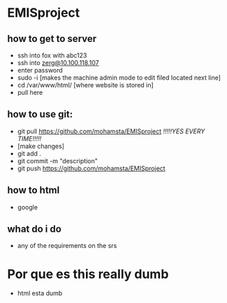 # EMISproject

 ## how to get to server
 * ssh into fox with abc123
 * ssh into zerg@10.100.118.107
 * enter password
 * sudo -i [makes the machine admin mode to edit filed located next line]
 * cd /var/www/html/ [where website is stored in]
 * pull here 
 
## how to use git:
 * git pull https://github.com/mohamsta/EMISproject *!!!!!YES EVERY TIME!!!!!*
 * [make changes]
 * git add .
 * git commit -m "description"
 * git push https://github.com/mohamsta/EMISproject 
 
 ## how to html
 * google
 ## what do i do 
 * any of the requirements on the srs 
 
 # Por que es this really dumb
 * html esta dumb
 
